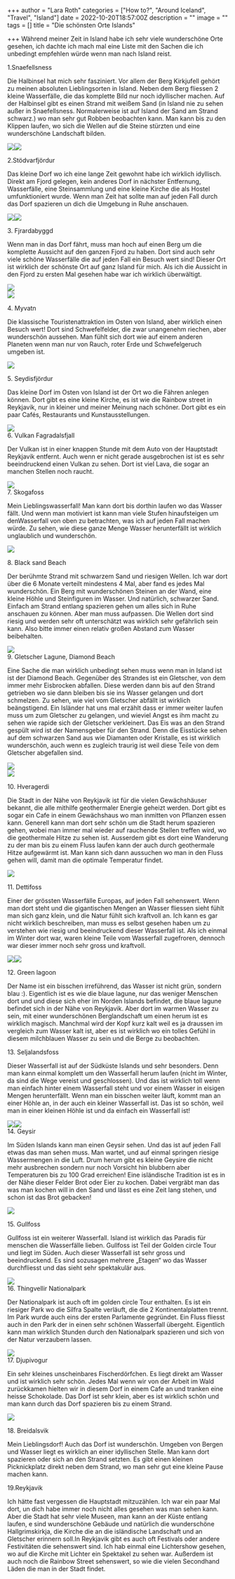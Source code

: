 +++
author = "Lara Roth"
categories = ["How to?", "Around Iceland", "Travel", "Island"]
date = 2022-10-20T18:57:00Z
description = ""
image = ""
tags = []
title = "Die schönsten Orte Islands"

+++
Während meiner Zeit in Island habe ich sehr viele wunderschöne Orte gesehen, ich dachte ich mach mal eine Liste mit den Sachen die ich unbedingt empfehlen würde wenn man nach Island reist.

1\.Snaefellsness

Die Halbinsel hat mich sehr fasziniert. Vor allem der Berg Kirkjufell gehört zu meinen absoluten Lieblingsorten in Island. Neben dem Berg fliessen 2 kleine Wasserfälle, die das komplette Bild nur noch idyllischer machen. Auf der Halbinsel gibt es einen Strand mit weißem Sand (in Island nie zu sehen außer in Snaefellsness. Normalerweise ist auf Island der Sand am Strand schwarz.) wo man sehr gut Robben beobachten kann. Man kann bis zu den Klippen laufen, wo sich die Wellen auf die Steine stürzten und eine wunderschöne Landschaft bilden.

![](/images/img_0246.JPG)![](/images/img_7279.jpeg)

2\.Stödvarfjördur

Das kleine Dorf wo ich eine lange Zeit gewohnt habe ich wirklich idyllisch. Direkt am Fjord gelegen, kein anderes Dorf in nächster Entfernung, Wasserfälle, eine Steinsammlung und eine kleine Kirche die als Hostel umfunktioniert wurde. Wenn man Zeit hat sollte man auf jeden Fall durch das Dorf spazieren un dich die Umgebung in Ruhe anschauen.

![](/images/img_1005.JPG)![](/images/img_5390.JPG)

3\. Fjrardabyggd

Wenn man in das Dorf fährt, muss man hoch auf einen Berg um die komplette Aussicht auf den ganzen Fjord zu haben. Dort sind auch sehr viele schöne Wasserfälle die auf jeden Fall ein Besuch wert sind! Dieser Ort ist wirklich der schönste Ort auf ganz Island für mich. Als ich die Aussicht in den Fjord zu ersten Mal gesehen habe war ich wirklich überwältigt.

![](/images/img_5739.jpeg)  
![](/images/img_5755.jpeg)

4\. Myvatn

Die klassische Touristenattraktion im Osten von Island, aber wirklich einen Besuch wert! Dort sind Schwefelfelder, die zwar unangenehm riechen, aber wunderschön aussehen. Man fühlt sich dort wie auf einem anderen Planeten wenn man nur von Rauch, roter Erde und Schwefelgeruch umgeben ist.

![](/images/img_5559_jpeg.jpg)

5\. Seydisfjördur

Das kleine Dorf im Osten von Island ist der Ort wo die Fähren anlegen können. Dort gibt es eine kleine Kirche, es ist wie die Rainbow street in Reykjavik, nur in kleiner und meiner Meinung nach schöner. Dort gibt es ein paar Cafés, Restaurants und Kunstausstellungen.

![](/images/34f70f44-ff8e-449e-8551-40cc285b79e1.jpg)  
6\. Vulkan Fagradalsfjall

Der Vulkan ist in einer knappen Stunde mit dem Auto von der Hauptstadt Reykjavik entfernt. Auch wenn er nicht gerade ausgebrochen ist ist es sehr beeindruckend einen Vulkan zu sehen. Dort ist viel Lava, die sogar an manchen Stellen noch raucht.

![](/images/img_9507.jpeg)  
7\. Skogafoss

Mein Lieblingswasserfall! Man kann dort bis dorthin laufen wo das Wasser fällt. Und wenn man motiviert ist kann man viele Stufen hinaufsteigen um denWasserfall von oben zu betrachten, was ich auf jeden Fall machen würde. Zu sehen, wie diese ganze Menge Wasser herunterfällt ist wirklich unglaublich und wunderschön.

![](/images/img_6994.jpg)

8\. Black sand Beach

Der berühmte Strand mit schwarzem Sand und riesigen Wellen. Ich war dort über die 6 Monate verteilt mindestens 4 Mal, aber fand es jedes Mal wunderschön. Ein Berg mit wunderschönen Steinen an der Wand, eine kleine Höhle und Steinfiguren im Wasser. Und natürlich, schwarzer Sand. Einfach am Strand entlang spazieren gehen um alles sich in Ruhe anschauen zu können. Aber man muss aufpassen. Die Wellen dort sind riesig und werden sehr oft unterschätzt was wirklich sehr gefährlich sein kann. Also bitte immer einen relativ großen Abstand zum Wasser beibehalten.

![](/images/img_2677.jpeg)  
9\. Gletscher Lagune, Diamond Beach

Eine Sache die man wirklich unbedingt sehen muss wenn man in Island ist ist der Diamond Beach. Gegenüber des Strandes ist ein Gletscher, von dem immer mehr Eisbrocken abfallen. Diese werden dann bis auf den Strand getrieben wo sie dann bleiben bis sie ins Wasser gelangen und dort schmelzen. Zu sehen, wie viel vom Gletscher abfällt ist wirklich beängstigend. Ein Isländer hat uns mal erzählt dass er immer weiter laufen muss um zum Gletscher zu gelangen, und wieviel Angst es ihm macht zu sehen wie rapide sich der Gletscher verkleinert. Das Eis was an den Strand gespült wird ist der Namensgeber für den Strand. Denn die Eisstücke sehen auf dem schwarzen Sand aus wie Diamanten oder Kristalle, es ist wirklich wunderschön, auch wenn es zugleich traurig ist weil diese Teile von dem Gletscher abgefallen sind.

![](/images/img_2715.jpeg)  
![](/images/img_1073.JPG)

10\. Hveragerdi

Die Stadt in der Nähe von Reykjavik ist für die vielen Gewächshäuser bekannt, die alle mithilfe geothermaler Energie geheizt werden. Dort gibt es sogar ein Cafe in einem Gewächshaus wo man inmitten von Pflanzen essen kann. Generell kann man dort sehr schön um die Stadt herum spazieren gehen, wobei man immer mal wieder auf rauchende Stellen treffen wird, wo die geothermale Hitze zu sehen ist. Ausserdem gibt es dort eine Wanderung zu der man bis zu einem Fluss laufen kann der auch durch geothermale Hitze aufgewärmt ist. Man kann sich dann aussuchen wo man in den Fluss gehen will, damit man die optimale Temperatur findet.

![](/images/img_9218.jpeg)

11\. Dettifoss

Einer der grössten Wasserfälle Europas, auf jeden Fall sehenswert. Wenn man dort steht und die gigantischen Mengen an Wasser fliessen sieht fühlt man sich ganz klein, und die Natur fühlt sich kraftvoll an. Ich kann es gar nicht wirklich beschreiben, man muss es selbst gesehen haben um zu verstehen wie riesig und beeindruckend dieser Wasserfall ist. Als ich einmal im Winter dort war, waren kleine Teile vom Wasserfall zugefroren, dennoch war dieser immer noch sehr gross und kraftvoll.

![](/images/img_3676.jpeg)![](/images/img_5845.jpeg)

12\. Green lagoon

Der Name ist ein bisschen irreführend, das Wasser ist nicht grün, sondern blau :). Eigentlich ist es wie die blaue lagune, nur das weniger Menschen dort und und diese sich eher im Norden Islands befindet, die blaue lagune befindet sich in der Nähe von Reykjavik. Aber dort im warmen Wasser zu sein, mit einer wunderschönen Berglandschaft um einen herum ist es wirklich magisch. Manchmal wird der Kopf kurz kalt weil es ja draussen im vergleich zum Wasser kalt ist, aber es ist wirklich wo ein tolles Gefühl in diesem milchblauen Wasser zu sein und die Berge zu beobachten.

13\. Seljalandsfoss

Dieser Wasserfall ist auf der Südküste Islands und sehr besonders. Denn man kann einmal komplett um den Wasserfall herum laufen (nicht im Winter, da sind die Wege vereist und geschlossen). Und das ist wirklich toll wenn man einfach hinter einem Wasserfall steht und vor einem Wasser in eisigen Mengen herunterfällt. Wenn man ein bisschen weiter läuft, kommt man an einer Höhle an, in der auch ein kleiner Wasserfall ist. Das ist so schön, weil man in einer kleinen Höhle ist und da einfach ein Wasserfall ist!

![](/images/img_2658.jpeg)![](/images/img_2670.jpeg)  
14\. Geysir

Im Süden Islands kann man einen Geysir sehen. Und das ist auf jeden Fall etwas das man sehen muss. Man wartet, und auf einmal springen riesige Wassermengen in die Luft. Drum herum gibt es kleine Geysire die nicht mehr ausbrechen sondern nur noch Vorsicht hin blubbern aber Temperaturen bis zu 100 Grad erreichen! Eine isländische Tradition ist es in der Nähe dieser Felder Brot oder Eier zu kochen. Dabei vergräbt man das was man kochen will in den Sand und lässt es eine Zeit lang stehen, und schon ist das Brot gebacken!

![](/images/img_7463.jpeg)

15\. Gullfoss

Gullfoss ist ein weiterer Wasserfall. Island ist wirklich das Paradis für menschen die Wasserfälle lieben. Gullfoss ist Teil der Golden circle Tour und liegt im Süden. Auch dieser Wasserfall ist sehr gross und beeindruckend. Es sind sozusagen mehrere „Etagen“ wo das Wasser durchfliesst und das sieht sehr spektakulär aus.

![](/images/img_0885.JPG)  
16\. Thingvellir Nationalpark

Der Nationalpark ist auch oft im golden circle Tour enthalten. Es ist ein riesiger Park wo die Silfra Spalte verläuft, die die 2 Kontinentalplatten trennt. Im Park wurde auch eins der ersten Parlamente gegründet. Ein Fluss fliesst auch in den Park der in einen sehr schönen Wasserfall übergeht. Eigentlich kann man wirklich Stunden durch den Nationalpark spazieren und sich von der Natur verzaubern lassen.

![](/images/img_0943.JPG)  
17\. Djupivogur

Ein sehr kleines unscheinbares Fischerdörfchen. Es liegt direkt am Wasser und ist wirklich sehr schön. Jedes Mal wenn wir von der Arbeit im Wald zurückkamen hielten wir in diesem Dorf in einem Cafe an und tranken eine heisse Schokolade. Das Dorf ist sehr klein, aber es ist wirklich schön und man kann durch das Dorf spazieren bis zu einem Strand.

![](/images/img_7845.jpeg)

18\. Breidalsvik

Mein Lieblingsdorf! Auch das Dorf ist wunderschön. Umgeben von Bergen und Wasser liegt es wirklich an einer idyllischen Stelle. Man kann dort spazieren oder sich an den Strand setzten. Es gibt einen kleinen Picknickplatz direkt neben dem Strand, wo man sehr gut eine kleine Pause machen kann.

19\.Reykjavik

Ich hätte fast vergessen die Hauptstadt mitzuzählen. Ich war ein paar Mal dort, un dich habe immer noch nicht alles gesehen was man sehen kann. Aber die Stadt hat sehr viele Museen, man kann an der Küste entlang laufen, e sind wunderschöne Gebäude und natürlich die wunderschöne Hallgrimskirkja, die Kirche die an die isländische Landschaft und an Gletscher erinnern soll.In Reykjavik gibt es auch oft Festivals oder andere Festivitäten die sehenswert sind. Ich hab einmal eine Lichtershow gesehen, wo auf die Kirche mit Lichter ein Spektakel zu sehen war. Außerdem ist auch noch die Rainbow Street sehenswert, so wie die vielen Secondhand Läden die man in der Stadt findet.